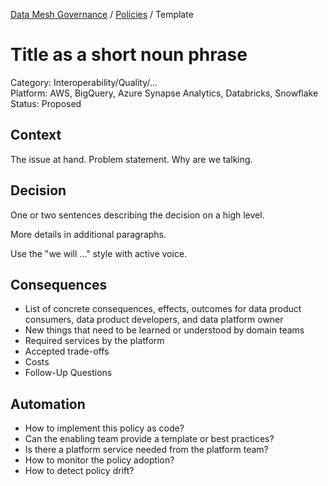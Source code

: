 [Data Mesh Governance](https://www.datamesh-governance.com/) / [Policies](https://www.datamesh-governance.com/#policies) / Template

# Title as a short noun phrase

Category: Interoperability/Quality/...  
Platform: AWS, BigQuery, Azure Synapse Analytics, Databricks, Snowflake  
Status: Proposed  

## Context

The issue at hand. Problem statement. Why are we talking.

## Decision

One or two sentences describing the decision on a high level.

More details in additional paragraphs.

Use the "we will ..." style with active voice.

## Consequences

- List of concrete consequences, effects, outcomes for data product consumers, data product developers, and data platform owner
- New things that need to be learned or understood by domain teams
- Required services by the platform
- Accepted trade-offs
- Costs
- Follow-Up Questions


## Automation

- How to implement this policy as code?
- Can the enabling team provide a template or best practices?
- Is there a platform service needed from the platform team?
- How to monitor the policy adoption?
- How to detect policy drift?

